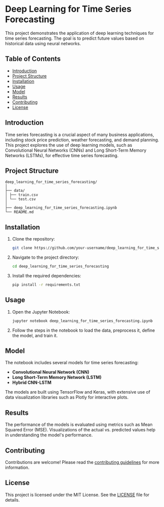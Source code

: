 # Deep Learning for Time Series Forecasting

This project demonstrates the application of deep learning techniques for time series forecasting. The goal is to predict future values based on historical data using neural networks.

## Table of Contents

- [Introduction](#introduction)
- [Project Structure](#project-structure)
- [Installation](#installation)
- [Usage](#usage)
- [Model](#model)
- [Results](#results)
- [Contributing](#contributing)
- [License](#license)

## Introduction

Time series forecasting is a crucial aspect of many business applications, including stock price prediction, weather forecasting, and demand planning. This project explores the use of deep learning models, such as Convolutional Neural Networks (CNNs) and Long Short-Term Memory Networks (LSTMs), for effective time series forecasting.

## Project Structure

```
deep_learning_for_time_series_forecasting/
│
├── data/
│ ├── train.csv
│ └── test.csv
│
├── deep_learning_for_time_series_forecasting.ipynb
└── README.md

```


## Installation

1. Clone the repository:
    ```sh
    git clone https://github.com/your-username/deep_learning_for_time_series_forecasting.git
    ```
2. Navigate to the project directory:
    ```sh
    cd deep_learning_for_time_series_forecasting
    ```
3. Install the required dependencies:
    ```sh
    pip install -r requirements.txt
    ```

## Usage

1. Open the Jupyter Notebook:
    ```sh
    jupyter notebook deep_learning_for_time_series_forecasting.ipynb
    ```
2. Follow the steps in the notebook to load the data, preprocess it, define the model, and train it.

## Model

The notebook includes several models for time series forecasting:
- **Convolutional Neural Network (CNN)**
- **Long Short-Term Memory Network (LSTM)**
- **Hybrid CNN-LSTM**

The models are built using TensorFlow and Keras, with extensive use of data visualization libraries such as Plotly for interactive plots.

## Results

The performance of the models is evaluated using metrics such as Mean Squared Error (MSE). Visualizations of the actual vs. predicted values help in understanding the model's performance.

## Contributing

Contributions are welcome! Please read the [contributing guidelines](CONTRIBUTING.md) for more information.

## License

This project is licensed under the MIT License. See the [LICENSE](LICENSE) file for details.
